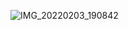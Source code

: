 
![IMG_20220203_190842](https://user-images.githubusercontent.com/85115264/152465291-65249674-ef0f-4a81-aefe-6bd02157e2ac.jpg)
